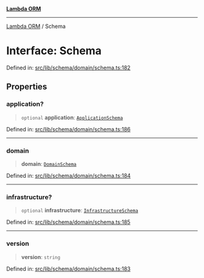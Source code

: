[**Lambda ORM**](../README.md)

***

[Lambda ORM](../README.md) / Schema

# Interface: Schema

Defined in: [src/lib/schema/domain/schema.ts:182](https://github.com/lambda-orm/lambdaorm-base/blob/54d568062b637a6aed5442a048b140146d1f573b/src/lib/schema/domain/schema.ts#L182)

## Properties

### application?

> `optional` **application**: [`ApplicationSchema`](ApplicationSchema.md)

Defined in: [src/lib/schema/domain/schema.ts:186](https://github.com/lambda-orm/lambdaorm-base/blob/54d568062b637a6aed5442a048b140146d1f573b/src/lib/schema/domain/schema.ts#L186)

***

### domain

> **domain**: [`DomainSchema`](DomainSchema.md)

Defined in: [src/lib/schema/domain/schema.ts:184](https://github.com/lambda-orm/lambdaorm-base/blob/54d568062b637a6aed5442a048b140146d1f573b/src/lib/schema/domain/schema.ts#L184)

***

### infrastructure?

> `optional` **infrastructure**: [`InfrastructureSchema`](InfrastructureSchema.md)

Defined in: [src/lib/schema/domain/schema.ts:185](https://github.com/lambda-orm/lambdaorm-base/blob/54d568062b637a6aed5442a048b140146d1f573b/src/lib/schema/domain/schema.ts#L185)

***

### version

> **version**: `string`

Defined in: [src/lib/schema/domain/schema.ts:183](https://github.com/lambda-orm/lambdaorm-base/blob/54d568062b637a6aed5442a048b140146d1f573b/src/lib/schema/domain/schema.ts#L183)

